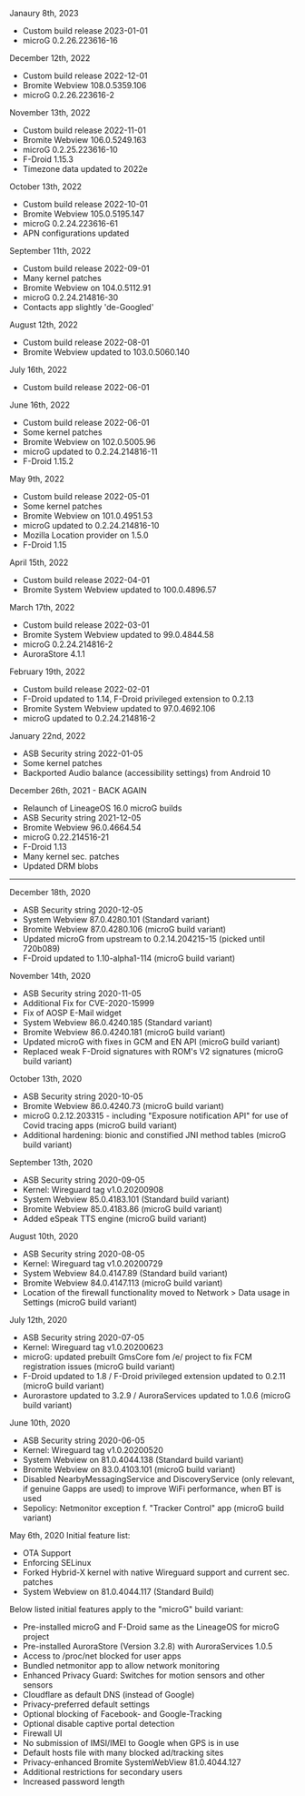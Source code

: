 Janaury 8th, 2023

- Custom build release 2023-01-01
- microG 0.2.26.223616-16


December 12th, 2022

- Custom build release 2022-12-01
- Bromite Webview 108.0.5359.106
- microG 0.2.26.223616-2


November 13th, 2022

- Custom build release 2022-11-01
- Bromite Webview 106.0.5249.163
- microG 0.2.25.223616-10
- F-Droid 1.15.3
- Timezone data updated to 2022e


October 13th, 2022

- Custom build release 2022-10-01
- Bromite Webview 105.0.5195.147
- microG 0.2.24.223616-61
- APN configurations updated


September 11th, 2022

- Custom build release 2022-09-01
- Many kernel patches
- Bromite Webview on 104.0.5112.91
- microG 0.2.24.214816-30
- Contacts app slightly 'de-Googled'


August 12th, 2022

- Custom build release 2022-08-01
- Bromite Webview updated to 103.0.5060.140


July 16th, 2022

- Custom build release 2022-06-01


June 16th, 2022

- Custom build release 2022-06-01
- Some kernel patches
- Bromite Webview on 102.0.5005.96
- microG updated to 0.2.24.214816-11
- F-Droid 1.15.2


May 9th, 2022

- Custom build release 2022-05-01
- Some kernel patches
- Bromite Webview on 101.0.4951.53
- microG updated to 0.2.24.214816-10
- Mozilla Location provider on 1.5.0
- F-Droid 1.15


April 15th, 2022

- Custom build release 2022-04-01
- Bromite System Webview updated to 100.0.4896.57


March 17th, 2022

- Custom build release 2022-03-01
- Bromite System Webview updated to 99.0.4844.58
- microG 0.2.24.214816-2
- AuroraStore 4.1.1


February 19th, 2022

- Custom build release 2022-02-01
- F-Droid updated to 1.14, F-Droid privileged extension to 0.2.13
- Bromite System Webview updated to 97.0.4692.106
- microG updated to 0.2.24.214816-2


January 22nd, 2022

- ASB Security string 2022-01-05
- Some kernel patches
- Backported Audio balance (accessibility settings) from Android 10


December 26th, 2021 - BACK AGAIN

- Relaunch of LineageOS 16.0 microG builds
- ASB Security string 2021-12-05
- Bromite Webview 96.0.4664.54
- microG 0.22.214516-21
- F-Droid 1.13
- Many kernel sec. patches
- Updated DRM blobs


-----------------------------------------------------------------------

December 18th, 2020

- ASB Security string 2020-12-05
- System Webview 87.0.4280.101 (Standard variant)
- Bromite Webview 87.0.4280.106 (microG build variant)
- Updated microG from upstream to 0.2.14.204215-15 (picked until 720b089)
- F-Droid updated to 1.10-alpha1-114 (microG build variant)


November 14th, 2020

- ASB Security string 2020-11-05
- Additional Fix for CVE-2020-15999
- Fix of AOSP E-Mail widget
- System Webview 86.0.4240.185 (Standard variant)
- Bromite Webview 86.0.4240.181 (microG build variant)
- Updated microG with fixes in GCM and EN API (microG build variant)
- Replaced weak F-Droid signatures with ROM's V2 signatures (microG build variant)


October 13th, 2020

- ASB Security string 2020-10-05
- Bromite Webview 86.0.4240.73 (microG build variant)
- microG 0.2.12.203315 - including "Exposure notification API" for use of Covid tracing apps (microG build variant)
- Additional hardening: bionic and constified JNI method tables (microG build variant)


September 13th, 2020

- ASB Security string 2020-09-05
- Kernel: Wireguard tag v1.0.20200908
- System Webview 85.0.4183.101 (Standard build variant)
- Bromite Webview 85.0.4183.86 (microG build variant)
- Added eSpeak TTS engine (microG build variant)


August 10th, 2020

- ASB Security string 2020-08-05
- Kernel: Wireguard tag v1.0.20200729
- System Webview 84.0.4147.89 (Standard build variant)
- Bromite Webview 84.0.4147.113 (microG build variant)
- Location of the firewall functionality moved to Network > Data usage in Settings (microG build variant)


July 12th, 2020

- ASB Security string 2020-07-05
- Kernel: Wireguard tag v1.0.20200623
- microG: updated prebuilt GmsCore fom /e/ project to fix FCM registration issues (microG build variant)
- F-Droid updated to 1.8 / F-Droid privileged extension updated to 0.2.11 (microG build variant)
- Aurorastore updated to 3.2.9 / AuroraServices updated to 1.0.6 (microG build variant)


June 10th, 2020

- ASB Security string 2020-06-05
- Kernel: Wireguard tag v1.0.20200520
- System Webview on 81.0.4044.138 (Standard build variant)
- Bromite Webview on 83.0.4103.101 (microG build variant)
- Disabled NearbyMessagingService and DiscoveryService (only relevant, if genuine Gapps are used) to improve WiFi performance, when BT is used
- Sepolicy: Netmonitor exception f. "Tracker Control" app (microG build variant)


May 6th, 2020
Initial feature list:

- OTA Support
- Enforcing SELinux
- Forked Hybrid-X kernel with native Wireguard support and current sec. patches
- System Webview on 81.0.4044.117 (Standard Build)

Below listed initial features apply to the "microG" build variant:
- Pre-installed microG and F-Droid same as the LineageOS for microG project
- Pre-installed AuroraStore (Version 3.2.8) with AuroraServices 1.0.5
- Access to /proc/net blocked for user apps
- Bundled netmonitor app to allow network monitoring
- Enhanced Privacy Guard: Switches for motion sensors and other sensors
- Cloudflare as default DNS (instead of Google)
- Privacy-preferred default settings
- Optional blocking of Facebook- and Google-Tracking
- Optional disable captive portal detection
- Firewall UI
- No submission of IMSI/IMEI to Google when GPS is in use
- Default hosts file with many blocked ad/tracking sites
- Privacy-enhanced Bromite SystemWebView 81.0.4044.127
- Additional restrictions for secondary users
- Increased password length

